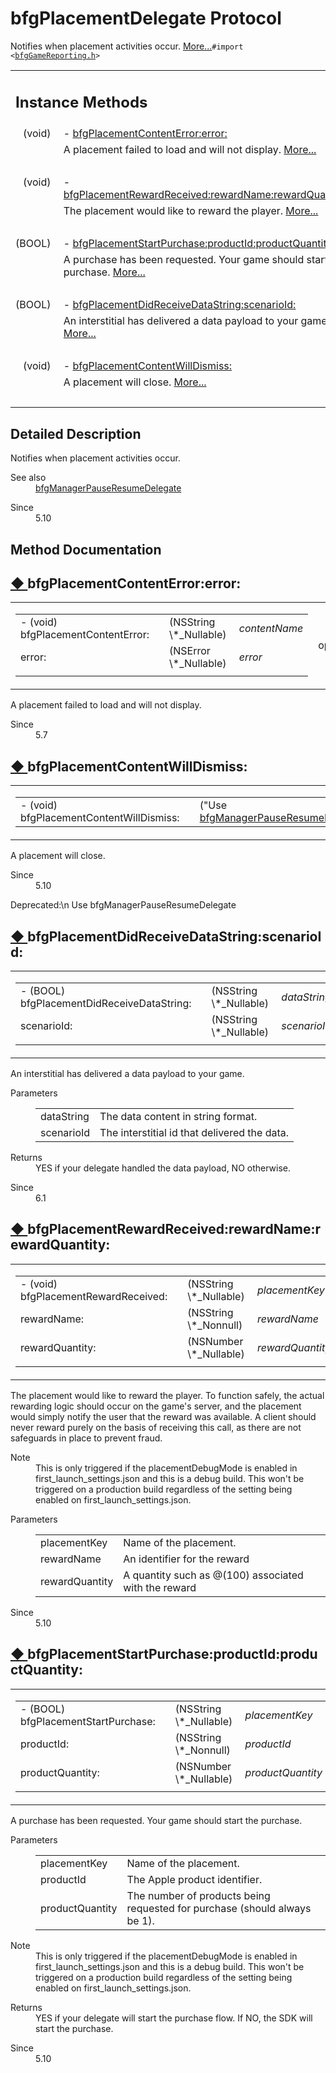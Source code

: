   
# bfgPlacementDelegate Protocol 

<div class="contents">Notifies when placement activities occur.    <a href="protocolbfg_placement_delegate-p.html#details">More...</a><code>#import &lt;<a class="el" href="bfg_game_reporting_8h_source.html">bfgGameReporting.h</a>&gt;</code><table class="memberdecls"><tr class="heading"><td colspan="2"><h2 class="groupheader"><a id="pub-methods" name="pub-methods"></a> Instance Methods</h2></td></tr><tr class="memitem:a688edcae0581d9ba2166378649cd3fec"><td class="memItemLeft" align="right" valign="top">(void)&#160;</td><td class="memItemRight" valign="bottom">- <a class="el" href="protocolbfg_placement_delegate-p.html#a688edcae0581d9ba2166378649cd3fec">bfgPlacementContentError:error:</a></td></tr><tr class="memdesc:a688edcae0581d9ba2166378649cd3fec"><td class="mdescLeft">&#160;</td><td class="mdescRight">A placement failed to load and will not display.  <a href="protocolbfg_placement_delegate-p.html#a688edcae0581d9ba2166378649cd3fec">More...</a><br /></td></tr><tr class="separator:a688edcae0581d9ba2166378649cd3fec"><td class="memSeparator" colspan="2">&#160;</td></tr><tr class="memitem:a520424e80858c333285ab785031cafda"><td class="memItemLeft" align="right" valign="top">(void)&#160;</td><td class="memItemRight" valign="bottom">- <a class="el" href="protocolbfg_placement_delegate-p.html#a520424e80858c333285ab785031cafda">bfgPlacementRewardReceived:rewardName:rewardQuantity:</a></td></tr><tr class="memdesc:a520424e80858c333285ab785031cafda"><td class="mdescLeft">&#160;</td><td class="mdescRight">The placement would like to reward the player.  <a href="protocolbfg_placement_delegate-p.html#a520424e80858c333285ab785031cafda">More...</a><br /></td></tr><tr class="separator:a520424e80858c333285ab785031cafda"><td class="memSeparator" colspan="2">&#160;</td></tr><tr class="memitem:ad7296769b64794dc61cdac3a01f9fcc9"><td class="memItemLeft" align="right" valign="top">(BOOL)&#160;</td><td class="memItemRight" valign="bottom">- <a class="el" href="protocolbfg_placement_delegate-p.html#ad7296769b64794dc61cdac3a01f9fcc9">bfgPlacementStartPurchase:productId:productQuantity:</a></td></tr><tr class="memdesc:ad7296769b64794dc61cdac3a01f9fcc9"><td class="mdescLeft">&#160;</td><td class="mdescRight">A purchase has been requested. Your game should start the purchase.  <a href="protocolbfg_placement_delegate-p.html#ad7296769b64794dc61cdac3a01f9fcc9">More...</a><br /></td></tr><tr class="separator:ad7296769b64794dc61cdac3a01f9fcc9"><td class="memSeparator" colspan="2">&#160;</td></tr><tr class="memitem:aefad1122c1a6f311dc623ac934ec2272"><td class="memItemLeft" align="right" valign="top">(BOOL)&#160;</td><td class="memItemRight" valign="bottom">- <a class="el" href="protocolbfg_placement_delegate-p.html#aefad1122c1a6f311dc623ac934ec2272">bfgPlacementDidReceiveDataString:scenarioId:</a></td></tr><tr class="memdesc:aefad1122c1a6f311dc623ac934ec2272"><td class="mdescLeft">&#160;</td><td class="mdescRight">An interstitial has delivered a data payload to your game.  <a href="protocolbfg_placement_delegate-p.html#aefad1122c1a6f311dc623ac934ec2272">More...</a><br /></td></tr><tr class="separator:aefad1122c1a6f311dc623ac934ec2272"><td class="memSeparator" colspan="2">&#160;</td></tr><tr class="memitem:a9f50a2ba684175e4f886aa92a8af618d"><td class="memItemLeft" align="right" valign="top">(void)&#160;</td><td class="memItemRight" valign="bottom">- <a class="el" href="protocolbfg_placement_delegate-p.html#a9f50a2ba684175e4f886aa92a8af618d">bfgPlacementContentWillDismiss:</a></td></tr><tr class="memdesc:a9f50a2ba684175e4f886aa92a8af618d"><td class="mdescLeft">&#160;</td><td class="mdescRight">A placement will close.  <a href="protocolbfg_placement_delegate-p.html#a9f50a2ba684175e4f886aa92a8af618d">More...</a><br /></td></tr><tr class="separator:a9f50a2ba684175e4f886aa92a8af618d"><td class="memSeparator" colspan="2">&#160;</td></tr></table><a name="details" id="details"></a><h2 class="groupheader">Detailed Description</h2><div class="textblock">Notifies when placement activities occur. <dl class="section see"><dt>See also</dt><dd><a class="el" href="protocolbfg_manager_pause_resume_delegate-p.html" title="Gives app the opportunity to handle pause and resume caused by the SDK.">bfgManagerPauseResumeDelegate</a></dd></dl><dl class="section since"><dt>Since</dt><dd>5.10 </dd></dl></div><h2 class="groupheader">Method Documentation</h2><a id="a688edcae0581d9ba2166378649cd3fec" name="a688edcae0581d9ba2166378649cd3fec"></a><h2 class="memtitle"><span class="permalink"><a href="#a688edcae0581d9ba2166378649cd3fec">&#9670;&nbsp;</a></span>bfgPlacementContentError:error:</h2><div class="memitem"><div class="memproto"><table class="mlabels"><tr><td class="mlabels-left"><table class="memname"><tr><td class="memname">- (void) bfgPlacementContentError: </td><td></td><td class="paramtype">(NSString \*_Nullable)&#160;</td><td class="paramname"><em>contentName</em></td></tr><tr><td class="paramkey">error:</td><td></td><td class="paramtype">(NSError \*_Nullable)&#160;</td><td class="paramname"><em>error</em>&#160;</td></tr><tr><td></td><td></td><td></td><td></td></tr></table></td><td class="mlabels-right"><span class="mlabels"><span class="mlabel">optional</span></span></td></tr></table></div><div class="memdoc">A placement failed to load and will not display. <dl class="section since"><dt>Since</dt><dd>5.7 </dd></dl></div></div><a id="a9f50a2ba684175e4f886aa92a8af618d" name="a9f50a2ba684175e4f886aa92a8af618d"></a><h2 class="memtitle"><span class="permalink"><a href="#a9f50a2ba684175e4f886aa92a8af618d">&#9670;&nbsp;</a></span>bfgPlacementContentWillDismiss:</h2><div class="memitem"><div class="memproto"><table class="mlabels"><tr><td class="mlabels-left"><table class="memname"><tr><td class="memname">- (void) bfgPlacementContentWillDismiss: </td><td></td><td class="paramtype">(&quot;Use <a class="el" href="protocolbfg_manager_pause_resume_delegate-p.html">bfgManagerPauseResumeDelegate</a>&quot;)&#160;</td><td class="paramname"><em>\__deprecated_msg</em></td><td></td></tr></table></td><td class="mlabels-right"><span class="mlabels"><span class="mlabel">optional</span></span></td></tr></table></div><div class="memdoc">A placement will close. <dl class="section since"><dt>Since</dt><dd>5.10 </dd></dl><dl class="section user"><dt>Deprecated:\n Use bfgManagerPauseResumeDelegate</dt><dd></dd></dl></div></div><a id="aefad1122c1a6f311dc623ac934ec2272" name="aefad1122c1a6f311dc623ac934ec2272"></a><h2 class="memtitle"><span class="permalink"><a href="#aefad1122c1a6f311dc623ac934ec2272">&#9670;&nbsp;</a></span>bfgPlacementDidReceiveDataString:scenarioId:</h2><div class="memitem"><div class="memproto"><table class="mlabels"><tr><td class="mlabels-left"><table class="memname"><tr><td class="memname">- (BOOL) bfgPlacementDidReceiveDataString: </td><td></td><td class="paramtype">(NSString \*_Nullable)&#160;</td><td class="paramname"><em>dataString</em></td></tr><tr><td class="paramkey">scenarioId:</td><td></td><td class="paramtype">(NSString \*_Nullable)&#160;</td><td class="paramname"><em>scenarioId</em>&#160;</td></tr><tr><td></td><td></td><td></td><td></td></tr></table></td><td class="mlabels-right"><span class="mlabels"><span class="mlabel">optional</span></span></td></tr></table></div><div class="memdoc">An interstitial has delivered a data payload to your game. <dl class="params"><dt>Parameters</dt><dd><table class="params"><tr><td class="paramname">dataString</td><td>The data content in string format. </td></tr><tr><td class="paramname">scenarioId</td><td>The interstitial id that delivered the data.</td></tr></table></dd></dl><dl class="section return"><dt>Returns</dt><dd>YES if your delegate handled the data payload, NO otherwise.</dd></dl><dl class="section since"><dt>Since</dt><dd>6.1 </dd></dl></div></div><a id="a520424e80858c333285ab785031cafda" name="a520424e80858c333285ab785031cafda"></a><h2 class="memtitle"><span class="permalink"><a href="#a520424e80858c333285ab785031cafda">&#9670;&nbsp;</a></span>bfgPlacementRewardReceived:rewardName:rewardQuantity:</h2><div class="memitem"><div class="memproto"><table class="mlabels"><tr><td class="mlabels-left"><table class="memname"><tr><td class="memname">- (void) bfgPlacementRewardReceived: </td><td></td><td class="paramtype">(NSString \*_Nullable)&#160;</td><td class="paramname"><em>placementKey</em></td></tr><tr><td class="paramkey">rewardName:</td><td></td><td class="paramtype">(NSString \*_Nonnull)&#160;</td><td class="paramname"><em>rewardName</em></td></tr><tr><td class="paramkey">rewardQuantity:</td><td></td><td class="paramtype">(NSNumber \*_Nullable)&#160;</td><td class="paramname"><em>rewardQuantity</em>&#160;</td></tr><tr><td></td><td></td><td></td><td></td></tr></table></td><td class="mlabels-right"><span class="mlabels"><span class="mlabel">optional</span></span></td></tr></table></div><div class="memdoc">The placement would like to reward the player. To function safely, the actual rewarding logic should occur on the game's server, and the placement would simply notify the user that the reward was available. A client should never reward purely on the basis of receiving this call, as there are not safeguards in place to prevent fraud.<dl class="section note"><dt>Note</dt><dd>This is only triggered if the placementDebugMode is enabled in first_launch_settings.json and this is a debug build. This won't be triggered on a production build regardless of the setting being enabled on first_launch_settings.json.</dd></dl><dl class="params"><dt>Parameters</dt><dd><table class="params"><tr><td class="paramname">placementKey</td><td>Name of the placement. </td></tr><tr><td class="paramname">rewardName</td><td>An identifier for the reward </td></tr><tr><td class="paramname">rewardQuantity</td><td>A quantity such as @(100) associated with the reward</td></tr></table></dd></dl><dl class="section since"><dt>Since</dt><dd>5.10 </dd></dl></div></div><a id="ad7296769b64794dc61cdac3a01f9fcc9" name="ad7296769b64794dc61cdac3a01f9fcc9"></a><h2 class="memtitle"><span class="permalink"><a href="#ad7296769b64794dc61cdac3a01f9fcc9">&#9670;&nbsp;</a></span>bfgPlacementStartPurchase:productId:productQuantity:</h2><div class="memitem"><div class="memproto"><table class="mlabels"><tr><td class="mlabels-left"><table class="memname"><tr><td class="memname">- (BOOL) bfgPlacementStartPurchase: </td><td></td><td class="paramtype">(NSString \*_Nullable)&#160;</td><td class="paramname"><em>placementKey</em></td></tr><tr><td class="paramkey">productId:</td><td></td><td class="paramtype">(NSString \*_Nonnull)&#160;</td><td class="paramname"><em>productId</em></td></tr><tr><td class="paramkey">productQuantity:</td><td></td><td class="paramtype">(NSNumber \*_Nullable)&#160;</td><td class="paramname"><em>productQuantity</em>&#160;</td></tr><tr><td></td><td></td><td></td><td></td></tr></table></td><td class="mlabels-right"><span class="mlabels"><span class="mlabel">optional</span></span></td></tr></table></div><div class="memdoc">A purchase has been requested. Your game should start the purchase. <dl class="params"><dt>Parameters</dt><dd><table class="params"><tr><td class="paramname">placementKey</td><td>Name of the placement. </td></tr><tr><td class="paramname">productId</td><td>The Apple product identifier. </td></tr><tr><td class="paramname">productQuantity</td><td>The number of products being requested for purchase (should always be 1).</td></tr></table></dd></dl><dl class="section note"><dt>Note</dt><dd>This is only triggered if the placementDebugMode is enabled in first_launch_settings.json and this is a debug build. This won't be triggered on a production build regardless of the setting being enabled on first_launch_settings.json.</dd></dl><dl class="section return"><dt>Returns</dt><dd>YES if your delegate will start the purchase flow. If NO, the SDK will start the purchase.</dd></dl><dl class="section since"><dt>Since</dt><dd>5.10 </dd></dl></div></div></div> 
